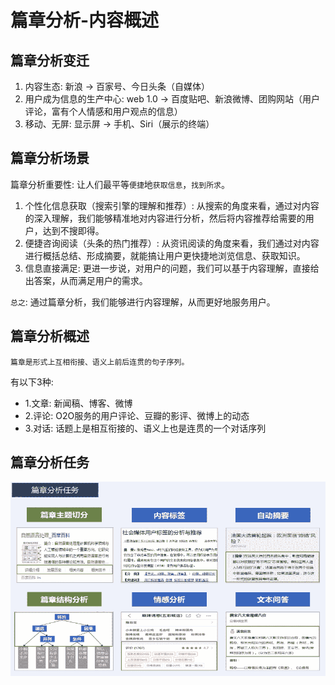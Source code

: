 # 篇章分析-内容概述

## 篇章分析变迁

1. 内容生态:  新浪 -> 百家号、今日头条（自媒体）
2. 用户成为信息的生产中心:  web 1.0 -> 百度贴吧、新浪微博、团购网站（用户评论，富有个人情感和用户观点的信息）
3. 移动、无屏:  显示屏 -> 手机、Siri（展示的终端）

## 篇章分析场景

篇章分析重要性: 让人们最平等`便捷`地`获取信息`，`找到所求`。

1. 个性化信息获取（搜索引擎的理解和推荐）: 从搜索的角度来看，通过对内容的深入理解，我们能够精准地对内容进行分析，然后将内容推荐给需要的用户，达到不搜即得。
2. 便捷咨询阅读（头条的热门推荐）: 从资讯阅读的角度来看，我们通过对内容进行概括总结、形成摘要，就能搞让用户更快捷地浏览信息、获取知识。
3. 信息直接满足: 更进一步说，对用户的问题，我们可以基于内容理解，直接给出答案，从而满足用户的需求。

`总之`: 通过篇章分析，我们能够进行内容理解，从而更好地服务用户。

## 篇章分析概述

`篇章是形式上互相衔接、语义上前后连贯的句子序列。`

有以下3种: 
* 1.文章: 新闻稿、博客、微博
* 2.评论: O2O服务的用户评论、豆瓣的影评、微博上的动态
* 3.对话: 话题上是相互衔接的、语义上也是连贯的一个对话序列

## 篇章分析任务

![](img/3.1.篇章分析-内容标签/篇章分析任务.jpg)

